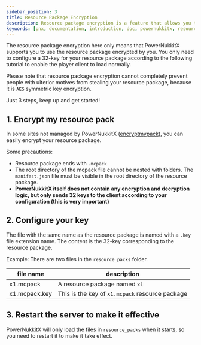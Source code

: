 ```yaml
---
sidebar_position: 3
title: Resource Package Encryption
description: Resource package encryption is a feature that allows you to encrypt your resource pack and provide a key to the client to decrypt it.
keywords: [pnx, documentation, introduction, doc, powernukkitx, resource, package, encryption, encrypt, key, manifest, mcpack, aes, symmetric, 32, 32-key, 32key]
---
```


The resource package encryption here only means that PowerNukkitX supports you to use the resource package encrypted by you. You only need to configure a 32-key for your resource package according to the following tutorial to enable the player client to load normally.

Please note that resource package encryption cannot completely prevent people with ulterior motives from stealing your resource package, because it is `AES` symmetric key encryption.

Just 3 steps, keep up and get started!

## 1. Encrypt my resource pack

In some sites not managed by PowerNukkitX ([encryptmypack](https://encryptmypack.com)), you can easily encrypt your resource package.

Some precautions:
- Resource package ends with `.mcpack`
- The root directory of the mcpack file cannot be nested with folders. The `manifest.json` file must be visible in the root directory of the resource package.
- **PowerNukkitX itself does not contain any encryption and decryption logic, but only sends 32 keys to the client according to your configuration (this is very important)**


## 2. Configure your key

The file with the same name as the resource package is named with a `.key` file extension name. The content is the 32-key corresponding to the resource package.

Example: There are two files in the `resource_packs` folder.  

| file name      | description  |
|-----------------|---------------|
| x1.mcpack         | A resource package named `x1`   |
| x1.mcpack.key           | This is the key of `x1.mcpack` resource package  |

## 3. Restart the server to make it effective

PowerNukkitX will only load the files in `resource_packs` when it starts, so you need to restart it to make it take effect.